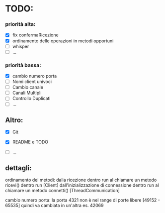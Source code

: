 # TODO:
### priorità alta:
- [x] fix confermaRicezione
- [x] ordinamento delle operazioni in metodi opportuni
- [ ] whisper
- [ ] ...
### priorità bassa:
- [x] cambio numero porta
- [ ] Nomi client univoci
- [ ] Cambio canale
- [ ] Canali Multipli
- [ ] Controllo Duplicati
- [ ] ...

## Altro:
- [x] Git
- [x] README e TODO
- [ ] ...


## dettagli:
ordinamento dei metodi:
    dalla ricezione dentro run al chiamare un metodo ricevi() dentro run [Client]
    dall'inizializzazione di connessione dentro run al chiamare un metodo connetti() [ThreadCommunication]

cambio numero porta:
    la porta 4321 non è nel range di porte libere [49152 - 65535] quindi va cambiata in un'altra es. 42069